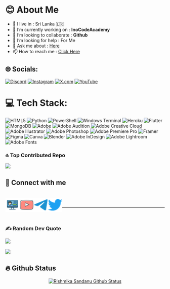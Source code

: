 
# 😊 About Me

-  🚶‍ I live in : Sri Lanka 🇱🇰  <br>
-  🔭 I’m currently working on : **InoCodeAcademy**<br>
-  👯 I’m looking to collaborate : **Github** <br>
-  🤔 I’m looking for help : For  Me  <br>
-  💬 Ask me about : [Here](https://rishbropromax.github.io/) <br>
-  📫 How to reach me : [Click Here](t.me/AboutRishmika)


## 🌐 Socials:
[![Discord](https://img.shields.io/badge/Discord-%237289DA.svg?logo=discord&logoColor=white)](https://discord.gg/YcaHNjYFF6) [![Instagram](https://img.shields.io/badge/Instagram-%23E4405F.svg?logo=Instagram&logoColor=white)](https://instagram.com/imrishmika) [![X.com](https://img.shields.io/badge/X-black.svg?logo=X&logoColor=white)](https://x.com/@ImRishmika) [![YouTube](https://img.shields.io/badge/YouTube-%23FF0000.svg?logo=YouTube&logoColor=white)](https://youtube.com/@Rish_Bro/)


# 💻 Tech Stack:
![HTML5](https://img.shields.io/badge/html5-%23E34F26.svg?style=for-the-badge&logo=html5&logoColor=white) ![Python](https://img.shields.io/badge/python-3670A0?style=for-the-badge&logo=python&logoColor=ffdd54) ![PowerShell](https://img.shields.io/badge/PowerShell-%235391FE.svg?style=for-the-badge&logo=powershell&logoColor=white) ![Windows Terminal](https://img.shields.io/badge/Windows%20Terminal-%234D4D4D.svg?style=for-the-badge&logo=windows-terminal&logoColor=white) ![Heroku](https://img.shields.io/badge/heroku-%23430098.svg?style=for-the-badge&logo=heroku&logoColor=white)  ![Flutter](https://img.shields.io/badge/Flutter-%2302569B.svg?style=for-the-badge&logo=Flutter&logoColor=white)  ![MongoDB](https://img.shields.io/badge/MongoDB-%234ea94b.svg?style=for-the-badge&logo=mongodb&logoColor=white) ![Adobe](https://img.shields.io/badge/adobe-%23FF0000.svg?style=for-the-badge&logo=adobe&logoColor=white)  ![Adobe Audition](https://img.shields.io/badge/Adobe%20Audition-9999FF.svg?style=for-the-badge&logo=Adobe%20Audition&logoColor=white) ![Adobe Creative Cloud](https://img.shields.io/badge/Adobe%20Creative%20Cloud-DA1F26.svg?style=for-the-badge&logo=Adobe%20Creative%20Cloud&logoColor=white) ![Adobe Illustrator](https://img.shields.io/badge/adobe%20illustrator-%23FF9A00.svg?style=for-the-badge&logo=adobe%20illustrator&logoColor=white) ![Adobe Photoshop](https://img.shields.io/badge/adobe%20photoshop-%2331A8FF.svg?style=for-the-badge&logo=adobe%20photoshop&logoColor=white) ![Adobe Premiere Pro](https://img.shields.io/badge/Adobe%20Premiere%20Pro-9999FF.svg?style=for-the-badge&logo=Adobe%20Premiere%20Pro&logoColor=white) ![Framer](https://img.shields.io/badge/Framer-black?style=for-the-badge&logo=framer&logoColor=blue) ![Figma](https://img.shields.io/badge/figma-%23F24E1E.svg?style=for-the-badge&logo=figma&logoColor=white) ![Canva](https://img.shields.io/badge/Canva-%2300C4CC.svg?style=for-the-badge&logo=Canva&logoColor=white) ![Blender](https://img.shields.io/badge/blender-%23F5792A.svg?style=for-the-badge&logo=blender&logoColor=white) ![Adobe InDesign](https://img.shields.io/badge/Adobe%20InDesign-49021F?style=for-the-badge&logo=adobeindesign&logoColor=FF3366) ![Adobe Lightroom](https://img.shields.io/badge/Adobe%20Lightroom-31A8FF.svg?style=for-the-badge&logo=Adobe%20Lightroom&logoColor=white) ![Adobe Fonts](https://img.shields.io/badge/Adobe%20Fonts-000B1D.svg?style=for-the-badge&logo=Adobe%20Fonts&logoColor=white) 

### 🔝 Top Contributed Repo
![](https://github-contributor-stats.vercel.app/api?username=RishBroProMax&limit=5&theme=dark&combine_all_yearly_contributions=true)


## 🔗 Connect with me
<br>
<!-- png icons from https://iconscout.com/ -->
<a href="https://rishbropromax.github.io" class="padded"><img align="left" alt="https://rishbropromax.github.io" width="45px" src="./res/website.png" /></a> 
<a href="https://youtube.com/@Rish_Bro/" class="padded"><img align="left" alt="RishBro" width="45px" src="./res/youtube.png" /></a> 
<a href="https://telegram.dog/@AboutRishmika" class="padded"><img align="left" alt="RishBro" width="45px" src="./res/telegram.png" /></a> 
<a href="https://twitter.com/ImRishmika" class="padded"><img align="left" alt="RishBro" width="45px" src="./res/twitter.png" /></a> 
</br>

---
<br>

### ✍️ Random Dev Quote
![](https://quotes-github-readme.vercel.app/api?type=horizontal&theme=radical)




[![](https://visitcount.itsvg.in/api?id=RishBroProMax&icon=0&color=0)](https://visitcount.itsvg.in)



## 🔥 Github Status 

 <p align="center"><a href="https://github.com/RishBroProMax/">
    <img align="center" alt="Rishmika Sandanu Github Status" src="https://github-readme-stats.vercel.app/api?username=RishBroProMax&show_icons=true&theme=midnight-purple" />
  </a></p>



